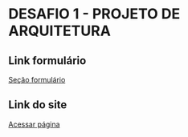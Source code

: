 <h1>DESAFIO 1 - PROJETO DE ARQUITETURA</h1> 

<h2>Link formulário</h2>
<a href="https://docs.google.com/spreadsheets/d/1Rs4u214tKyCaqauPAFiLmVAL9xlpKJKH3-9oasyKGnA/edit#gid=0">Seção formulário</a>

<h2>Link do site</h2>
<a href="https://architecture-dnc.netlify.app/">Acessar página</a>
